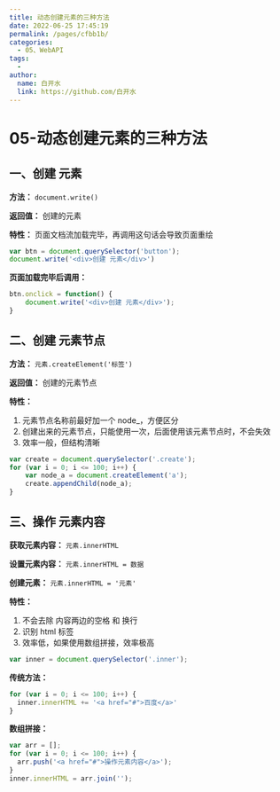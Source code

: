 ```yaml
---
title: 动态创建元素的三种方法
date: 2022-06-25 17:45:19
permalink: /pages/cfbb1b/
categories:
  - 05、WebAPI
tags:
  - 
author: 
  name: 白开水
  link: https://github.com/白开水
---
```

# 05-动态创建元素的三种方法

## 一、创建 元素  

**方法：** `document.write()`

**返回值：** 创建的元素

**特性：** 页面文档流加载完毕，再调用这句话会导致页面重绘

```js
var btn = document.querySelector('button');
document.write('<div>创建 元素</div>')
```

**页面加载完毕后调用：**
```js
btn.onclick = function() {
    document.write('<div>创建 元素</div>');
}
```

## 二、创建 元素节点

**方法：** `元素.createElement('标签')`

**返回值：** 创建的元素节点

**特性：**
1. 元素节点名称前最好加一个 node_，方便区分
2. 创建出来的元素节点，只能使用一次，后面使用该元素节点时，不会失效
3. 效率一般，但结构清晰

```js
var create = document.querySelector('.create');
for (var i = 0; i <= 100; i++) {
    var node_a = document.createElement('a');
    create.appendChild(node_a);
}
```

## 三、操作 元素内容

**获取元素内容：** `元素.innerHTML`

**设置元素内容：** `元素.innerHTML = 数据`

**创建元素：** `元素.innerHTML = '元素'`

**特性：**
1. 不会去除 内容两边的空格 和 换行
2. 识别 html 标签
3. 效率低，如果使用数组拼接，效率极高

```js
var inner = document.querySelector('.inner');
```
**传统方法：**
```js
for (var i = 0; i <= 100; i++) {
  inner.innerHTML += '<a href="#">百度</a>'
}
```

**数组拼接：**
```js
var arr = [];
for (var i = 0; i <= 100; i++) {
  arr.push('<a href="#">操作元素内容</a>');
}
inner.innerHTML = arr.join('');
```